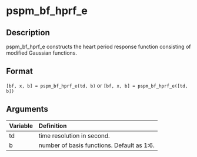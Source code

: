 # pspm_bf_hprf_e
## Description
pspm_bf_hprf_e constructs the heart period response function consisting of modified Gaussian functions.

## Format
`[bf, x, b] = pspm_bf_hprf_e(td, b)` or
`[bf, x, b] = pspm_bf_hprf_e([td, b])`

## Arguments
| Variable | Definition |
|:--|:--|
| td | time resolution in second. |
| b | number of basis functions. Default as 1:6. |

